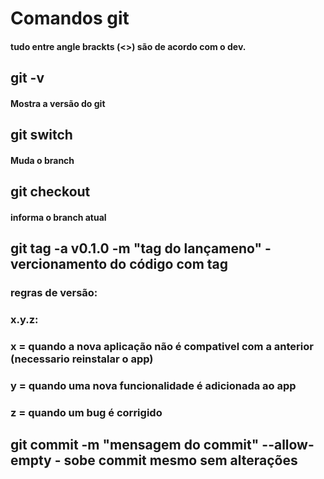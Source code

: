 # Comandos git
#### tudo entre angle brackts (<>) são de acordo com o dev.


## git -v
#### Mostra a versão do git


## git switch <seu branch> 
#### Muda o branch 


## git checkout <seu branch> 
#### informa o branch atual

## git tag -a v0.1.0 -m "tag do lançameno" - vercionamento do código com tag

### regras de versão:
### x.y.z: 
### x = quando a nova aplicação não é compativel com a anterior (necessario reinstalar o app)
### y = quando uma nova funcionalidade é adicionada ao app
### z = quando um bug é corrigido

## git commit -m "mensagem do commit" --allow-empty - sobe commit mesmo sem alterações
